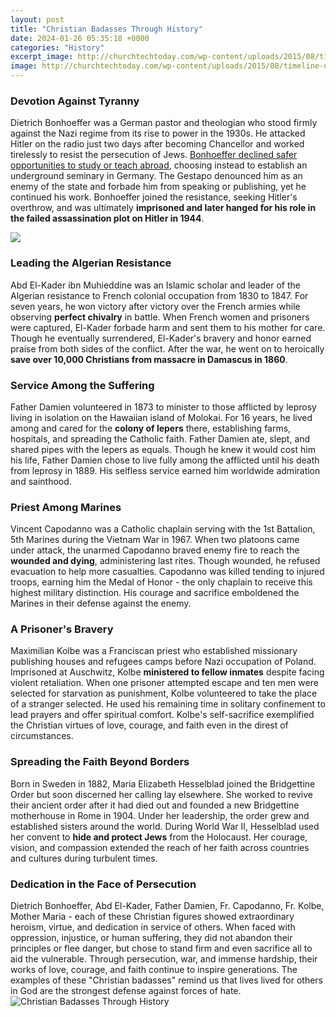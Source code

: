 ```yaml
---
layout: post
title: "Christian Badasses Through History"
date: 2024-01-26 05:35:18 +0000
categories: "History"
excerpt_image: http://churchtechtoday.com/wp-content/uploads/2015/08/timeline-of-christianity-infographic-e1473725366197.jpg
image: http://churchtechtoday.com/wp-content/uploads/2015/08/timeline-of-christianity-infographic-e1473725366197.jpg
---
```


### Devotion Against Tyranny
Dietrich Bonhoeffer was a German pastor and theologian who stood firmly against the Nazi regime from its rise to power in the 1930s. He attacked Hitler on the radio just two days after becoming Chancellor and worked tirelessly to resist the persecution of Jews. [Bonhoeffer declined safer opportunities to study or teach abroad](https://store.fi.io.vn/chihuahua3495-t-shirt), choosing instead to establish an underground seminary in Germany. The Gestapo denounced him as an enemy of the state and forbade him from speaking or publishing, yet he continued his work. Bonhoeffer joined the resistance, seeking Hitler's overthrow, and was ultimately **imprisoned and later hanged for his role in the failed assassination plot on Hitler in 1944**.

![](http://ig.onlinechristiancolleges.com/christianity.jpg)
### Leading the Algerian Resistance
Abd El-Kader ibn Muhieddine was an Islamic scholar and leader of the Algerian resistance to French colonial occupation from 1830 to 1847. For seven years, he won victory after victory over the French armies while observing **perfect chivalry** in battle. When French women and prisoners were captured, El-Kader forbade harm and sent them to his mother for care. Though he eventually surrendered, El-Kader's bravery and honor earned praise from both sides of the conflict. After the war, he went on to heroically **save over 10,000 Christians from massacre in Damascus in 1860**.
### Service Among the Suffering
Father Damien volunteered in 1873 to minister to those afflicted by leprosy living in isolation on the Hawaiian island of Molokai. For 16 years, he lived among and cared for the **colony of lepers** there, establishing farms, hospitals, and spreading the Catholic faith. Father Damien ate, slept, and shared pipes with the lepers as equals. Though he knew it would cost him his life, Father Damien chose to live fully among the afflicted until his death from leprosy in 1889. His selfless service earned him worldwide admiration and sainthood. 
### Priest Among Marines
Vincent Capodanno was a Catholic chaplain serving with the 1st Battalion, 5th Marines during the Vietnam War in 1967. When two platoons came under attack, the unarmed Capodanno braved enemy fire to reach the **wounded and dying**, administering last rites. Though wounded, he refused evacuation to help more casualties. Capodanno was killed tending to injured troops, earning him the Medal of Honor - the only chaplain to receive this highest military distinction. His courage and sacrifice emboldened the Marines in their defense against the enemy.
### A Prisoner's Bravery
Maximilian Kolbe was a Franciscan priest who established missionary publishing houses and refugees camps before Nazi occupation of Poland. Imprisoned at Auschwitz, Kolbe **ministered to fellow inmates** despite facing violent retaliation. When one prisoner attempted escape and ten men were selected for starvation as punishment, Kolbe volunteered to take the place of a stranger selected. He used his remaining time in solitary confinement to lead prayers and offer spiritual comfort. Kolbe's self-sacrifice exemplified the Christian virtues of love, courage, and faith even in the direst of circumstances. 
### Spreading the Faith Beyond Borders
Born in Sweden in 1882, Maria Elizabeth Hesselblad joined the Bridgettine Order but soon discerned her calling lay elsewhere. She worked to revive their ancient order after it had died out and founded a new Bridgettine motherhouse in Rome in 1904. Under her leadership, the order grew and established sisters around the world. During World War II, Hesselblad used her convent to **hide and protect Jews** from the Holocaust. Her courage, vision, and compassion extended the reach of her faith across countries and cultures during turbulent times.
### Dedication in the Face of Persecution
Dietrich Bonhoeffer, Abd El-Kader, Father Damien, Fr. Capodanno, Fr. Kolbe, Mother Maria - each of these Christian figures showed extraordinary heroism, virtue, and dedication in service of others. When faced with oppression, injustice, or human suffering, they did not abandon their principles or flee danger, but chose to stand firm and even sacrifice all to aid the vulnerable. Through persecution, war, and immense hardship, their works of love, courage, and faith continue to inspire generations. The examples of these "Christian badasses" remind us that lives lived for others in God are the strongest defense against forces of hate.
![Christian Badasses Through History](http://churchtechtoday.com/wp-content/uploads/2015/08/timeline-of-christianity-infographic-e1473725366197.jpg)